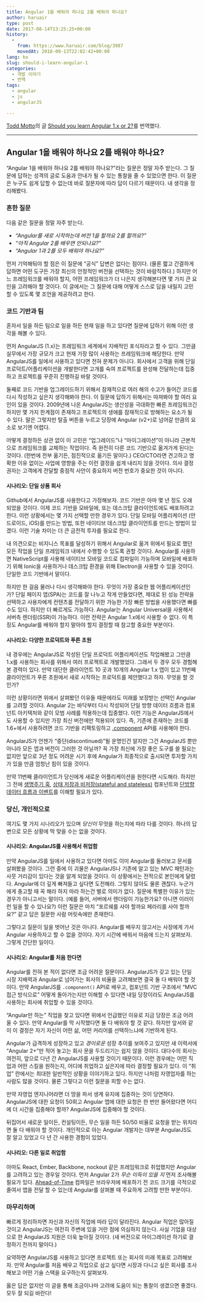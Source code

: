 ```yaml
---
title: Angular 1을 배워야 하나요 2를 배워야 하나요?
author: haruair
type: post
date: 2017-08-14T13:25:25+00:00
history:
  - 
    from: https://www.haruair.com/blog/3987
    movedAt: 2018-09-13T22:02:42+00:00
lang: ko
slug: should-i-learn-angular-1
categories:
  - 개발 이야기
  - 번역
tags:
  - angular
  - js
  - angularJS

---
```

[Todd Motto][1]의 글 [Should you learn Angular 1.x or 2?][2]를 번역했다.

* * *

## Angular 1을 배워야 하나요 2를 배워야 하나요?

&#8220;Angular 1을 배워야 하나요 2를 배워야 하나요?&#8221;라는 질문은 정말 자주 받는다. 그 질문에 답하는 성격의 글로 도움과 안내가 될 수 있는 통찰을 줄 수 있었으면 한다. 이 질문은 누구도 쉽게 답할 수 없는데 바로 질문자에 따라 답이 다르기 때문이다. 내 생각을 정리해봤다.

### 흔한 질문

다음 같은 질문을 정말 자주 받는다.

  * _&#8220;Angular를 새로 시작하는데 버전 1을 할까요 2를 할까요?&#8221;_
  * _&#8220;아직 Angular 2를 배우면 안되나요?&#8221;_
  * _&#8220;Angular 1과 2를 모두 배워야 하나요?&#8221;_

먼저 기억해둬야 할 점은 이 질문에 &#8220;공식&#8221; 답변은 없다는 점이다. (물론 짧고 간결하게 답하면 어떤 도구든 가장 최신의 안정적인 버전을 선택하는 것이 바람직하다.) 하지만 어느 프레임워크를 배워야 할지, 어떤 프레임워크가 더 나은지 생각해본다면 몇 가지 큰 요인을 고려해야 할 것이다. 이 글에서는 그 질문에 대해 어떻게 스스로 답을 내릴지 고민할 수 있도록 몇 조언을 제공하려고 한다.

### 코드 기반과 팀

혼자서 일을 하든 팀으로 일을 하든 현재 일을 하고 있다면 질문에 답하기 위해 이런 생각을 해볼 수 있다.

먼저 AngularJS (1.x)는 프레임워크 세계에서 지배적인 포식자라고 할 수 있다. 그만큼 실무에서 가장 규모가 크고 현재 가장 많이 사용하는 프레임워크에 해당한다. 만약 AngularJS를 일에서 사용하고 있다면 전혀 문제가 아니다. 회사에서 고객을 위해 단일 프로덕트/어플리케이션을 개발한다면 고개를 숙여 프로젝트를 완성해 전달하는데 집중하고 프로젝트를 꾸준히 진행하길 바랄 것이다.

둘째로 코드 기반을 업그레이드하기 위해서 잠재적으로 여러 해의 수고가 들어간 코드를 다시 작성하고 싶은지 생각해봐야 한다. 이 질문에 답하기 위해서는 따져봐야 할 여러 요인이 있을 것이다. 2009년에 나온 AngularJS는 생산성을 극대화한 빠른 프레임워크긴 하지만 몇 가지 한계점이 존재하고 프로젝트의 생애를 잠재적으로 방해하는 요소가 될 수 있다. 말은 그렇지만 탈출 버튼을 누르고 당장에 Angular (v2+)로 넘어갈 만큼의 요소로 보기엔 어렵다.

어떻게 결정하든 상관 없이 이 고민은 &#8220;업그레이드&#8221;나 &#8220;마이그레이션&#8221;이 아니라 근본적으로 프레임워크를 교체하는 작업이다. 즉 완전히 다른 코드 기반으로 옮겨가게 된다는 것이다. (한번에 전부 옮기든, 점진적으로 옮기든 말이다.) CEO/CTO라면 견고하고 명확한 이유 없이는 사업에 영향을 주는 이런 결정을 쉽게 내리지 않을 것이다. 의사 결정권자는 고객에게 전달할 중점적 사안이 중요하지 버전 번호가 중요한 것이 아니다.

#### 시나리오: 단일 상품 회사

Github에서 AngularJS를 사용한다고 가정해보자. 코드 기반은 아마 몇 년 정도 오래 되었을 것이다. 이제 코드 기반을 모바일에, 또는 데스크탑 클라이언트에도 배포하려고 한다. 이런 상황에서는 몇 가지 선택할 만한 경우가 있다. 단일 모바일 어플리케이션 (안드로이드, iOS)를 만드는 방법, 또한 네이티브 데스크탑 클라이언트를 만드는 방법이 있겠다. 이런 기술 차이는 더 큰 금전적 투자를 필요로 한다.

내 의견으로는 비지니스 목표를 달성하기 위해서 Angular로 옮겨 위에서 필요로 했던 모든 작업을 단일 프레임워크 내에서 수행할 수 있도록 권할 것이다. Angular를 사용하면 NativeScript를 사용해 네이티브 모바일 코드로 컴파일이 가능하며 모바일에 배포하기 위해 Ionic을 사용하거나 데스크탑 환경을 위해 Electron을 사용할 수 있을 것이다. 단일한 코드 기반에서 말이다.

하지만 한 걸음 물러나 다시 생각해봐야 한다. 무엇이 가장 중요한 웹 어플리케이션인가? 단일 페이지 앱(SPA)는 코드를 잘 나누고 작게 만들었다면, 제대로 된 성능 전략을 선택하고 사용자에게 컨텐츠를 전달하기 위한 가능한 가장 빠른 방법을 사용했다면 빠를 수도 있다. 하지만 더 빠르게도 가능하다. Angular는 Angular Universal을 사용해서 서버측 렌더링(SSR)이 가능하다. 이런 전략은 Angular 1.x에서 사용할 수 없다. 이 특징도 Angular를 배워야 할지 말아야 할지 결정할 때 참고할 중요한 부분이다.

#### 시나리오: 다양한 프로덕트와 푸른 초원

내 경우에는 AngularJS로 작성된 단일 프로덕트 어플리케이션도 작업해봤고 그만큼 1.x를 사용하는 회사를 위해서 여러 프로젝트로 개발했었다. 그래서 두 경우 모두 경험해본 경력이 있다. 만약 대단한 클라이언트 10 곳과 10개의 Angular 1.x 앱이 있고 11번째 클라이언트가 푸른 초원에서 새로 시작하는 프로덕트를 제안했다고 하자. 무엇을 할 것인가?

이런 상황이라면 위에서 살펴봤던 이유들 때문에라도 미래를 보장받는 선택인 Angular를 고려할 것이다. Angular 2는 바닥부터 다시 작성되어 단일 방향 데이터 흐름과 컴포넌트 아키텍처와 같이 모범 사례를 적용하는데 집중했다. 이런 기능은 AngularJS에서도 사용할 수 있지만 가장 최신 버전에만 적용되어 있다. 즉, 기존에 존재하는 코드를 1.6+에서 사용하려면 코드 기반을 리팩토링하고 [.component][3] API를 사용해야 한다.

AngularJS가 언젠가 &#8220;중단(discontinued)&#8221;될 운명인건 알지만 그건 AngularJS 뿐만 아니라 모든 앱과 버전이 그러한 것 아닐까? 꼭 가장 최신에 가장 좋은 도구를 쓸 필요는 없지만 앞으로 3년 정도 어려운 시기 후에 Angular가 최종적으로 출시되면 투자할 가치가 있을 만큼 엄청난 힘이 있을 것이다.

만약 11번째 클라이언트가 당신에게 새로운 어플리케이션을 원한다면 시도해라. 하지만 그 전에 [생명주기 훅][4], [상태 저장과 비저장(stateful and stateless)][5] 컴포넌트와 [단방향 데이터 흐름과 이벤트][6]를 이해할 필요가 있다.

### 당신, 개인적으로

여기도 몇 가지 시나리오가 있으며 _당신이_ 무엇을 하는지에 따라 다를 것이다. 하나의 답변으로 모든 상황에 딱 맞을 수는 없을 것이다.

#### 시나리오: AngularJS를 사용해서 취업함

만약 AngularJS를 일에서 사용하고 있다면 아마도 이미 Angular를 둘러보고 문서를 살펴봤을 것이다. 그런 중에 이 괴물은 AngularJS나 기존에 알고 있는 MVC 패턴과는 사뭇 거리감이 있다는 것을 알게 되었을 것이다. 이 상황에서는 전적으로 본인에게 달렸다. Angular에 더 깊게 빠져들고 싶다면 도전해라. 그렇지 않아도 물론 괜찮다. 누군가에게 충고할 때 꼭 해라 하지 마라 하는건 별로 의미가 없다. 질문에 특별한 이유가 있는 경우가 아니고서는 말이다. (예를 들어, 서버에서 렌더링이 가능한가요? 아니면 이러이런 일을 할 수 있나요?) 이런 질문은 마치 &#8220;포르쉐를 사야 할까요 페라리를 사야 할까요?&#8221; 같고 답은 질문한 사람 머릿속에만 존재한다.

그렇다고 질문이 일을 벗어난 것은 아니다. Angular를 배우지 않고서는 사장에게 가서 Angular 사용하자고 할 수 없을 것이다. 자기 시간에 배워서 마음에 드는지 살펴보자. 그렇게 간단한 일이다.

#### 시나리오: Angular를 처음 한다면

Angular를 전혀 본 적이 없다면 조금 어려운 질문이다. AngularJS가 갖고 있는 단일 시장 지배력과 Angular로 넘어가는 회사의 비율을 고려해보면 결국 둘 다 배워야 할 것이다. 만약 AngularJS를 `.component()` API로 배우고, 컴포넌트 기반 구조에서 &#8220;MVC 접근 방식으로&#8221; 어떻게 돌아가는지만 이해할 수 있다면 내일 당장이라도 AngularJS를 사용하는 회사에 취업할 수 있을 것이다.

&#8220;Angular만 하는&#8221; 직업을 찾고 있다면 위에서 언급했던 이유로 지금 당장은 조금 어려울 수 있다. 만약 Angular를 막 시작했다면 둘 다 배워야 할 것 같다. 하지만 앞서와 같이 이 결정은 자기 자신이 어떤 삶, 어떤 커리어를 선택하느냐에 기반하게 된다.

Angular가 급격하게 성장하고 있고 _경이로운_ 성장 추이를 보여주고 있지만 새 이력서에 &#8220;Angular 2+&#8221;만 적어 놓고는 회사 문을 두드리기는 쉽지 않을 것이다. 대다수의 회사는 여전히, 앞으로 다년 간 AngularJS를 사용할 것이기 때문이다. 이런 경우에는 어떤 직업과 어떤 스킬을 원하는지, 어디에 취업하고 싶은지에 따라 결정할 필요가 있다. 이 &#8220;취업&#8221; 란에서는 최대한 일반적인 상황을 이야기하고 있다. 하지만 나처럼 자영업자를 하는 사람도 많을 것이다. 물론 그렇다고 이런 질문을 피할 수는 없다.

만약 자영업 엔지니어라면 더 땅을 파서 생계 유지에 집중하는 것이 당연하다. AngularJS에 대한 요청이 50회고 Angular 앱에 대한 요청은 한 번만 들어왔다면 어디에 더 시간을 집중해야 할까? AngularJS에 집중해야 할 것이다.

뒤집어서 새로운 일이든, 컨설팅이든, 무슨 일을 하든 50/50 비율로 요청을 받는 위치라면 둘 다 배워야 할 것이다. 개인적으로 아는 Angular 개발자는 대부분 AngularJS도 잘 알고 있었고 다 년 간 사용한 경험이 있었다.

#### 시나리오: 다른 일로 취업함

아마도 React, Ember, Backbone, nockout 같은 프레임워크로 취업했지만 Angular를 고려하고 있는 경우일 것이다. 먼저 Angular 2가 _무슨 이득이 있을 지_ 먼저 조사해볼 필요가 있다. [Ahead-of-Time][7] 컴파일은 브라우저에 배포하기 전 코드 크기를 극적으로 줄여서 앱을 전달 할 수 있는데 Angular를 살펴볼 때 주요하게 고려할 만한 부분이다.

### 마무리하며

빠르게 정리하자면 자신과 자신의 직업에 따라 답이 달라진다. Angular 직업은 많아질 것이고 AngularJS는 여전히 주변에 있을 거란 점에 의심하지 않는다. 사실 기업을 대상으로 한 AngularJS 지원은 더욱 높아질 것이다. (새 버전으로 마이그레이션 하기로 결정하기 전까지 말이다.)

요약하면 AngularJS를 사용하고 있다면 프로젝트 또는 회사의 미래 목표로 고려해보자. 만약 Angular를 처음 배우고 직업으로 삼고 싶다면 시장과 다니고 싶은 회사를 조사해보고 어떤 기술 스택을 요구하는지 살펴보자.

옳은 답은 없지만 이 글을 통해 조금이나마 고려에 도움이 되는 통찰이 생겼으면 좋겠다. 모두 잘 되길 바란다!

 [1]: https://twitter.com/toddmotto
 [2]: https://toddmotto.com/should-you-learn-angular-1-or-angular-2
 [3]: http://www.haruair.com/blog/3209
 [4]: https://toddmotto.com/angular-1-5-lifecycle-hooks
 [5]: https://toddmotto.com/stateful-stateless-components
 [6]: https://github.com/toddmotto/angular-styleguide#one-way-dataflow-and-events
 [7]: https://angular.io/docs/ts/latest/cookbook/aot-compiler.html